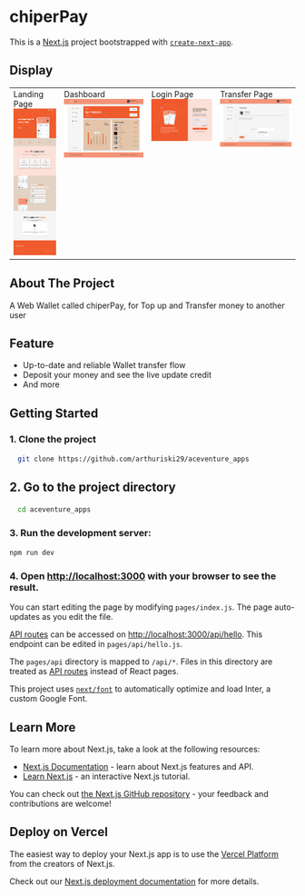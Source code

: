 # chiperPay

This is a [Next.js](https://nextjs.org/) project bootstrapped with [`create-next-app`](https://github.com/vercel/next.js/tree/canary/packages/create-next-app).

## Display

<table>
  <tr>
    <td valign="top">Landing Page<img src="src/assets/image/landing-page.png"/></td>
    <td valign="top">Dashboard<img src="src/assets/image/dashboard.png"/></td>
    <td valign="top">Login Page<img src="src/assets/image/login-page.png"/></td>
    <td valign="top">Transfer Page<img src="src/assets/image/transfer.png"/></td>
  </tr>
</table>

## About The Project

A Web Wallet called chiperPay, for Top up and Transfer money to another user

## Feature

- Up-to-date and reliable Wallet transfer flow
- Deposit your money and see the live update credit
- And more

## Getting Started

### 1. Clone the project

```bash
  git clone https://github.com/arthuriski29/aceventure_apps
```

## 2. Go to the project directory

```bash
  cd aceventure_apps
```

### 3. Run the development server:

```bash
npm run dev
```

### 4. Open [http://localhost:3000](http://localhost:3000) with your browser to see the result.

You can start editing the page by modifying `pages/index.js`. The page auto-updates as you edit the file.

[API routes](https://nextjs.org/docs/api-routes/introduction) can be accessed on [http://localhost:3000/api/hello](http://localhost:3000/api/hello). This endpoint can be edited in `pages/api/hello.js`.

The `pages/api` directory is mapped to `/api/*`. Files in this directory are treated as [API routes](https://nextjs.org/docs/api-routes/introduction) instead of React pages.

This project uses [`next/font`](https://nextjs.org/docs/basic-features/font-optimization) to automatically optimize and load Inter, a custom Google Font.


## Learn More

To learn more about Next.js, take a look at the following resources:

- [Next.js Documentation](https://nextjs.org/docs) - learn about Next.js features and API.
- [Learn Next.js](https://nextjs.org/learn) - an interactive Next.js tutorial.

You can check out [the Next.js GitHub repository](https://github.com/vercel/next.js/) - your feedback and contributions are welcome!

## Deploy on Vercel

The easiest way to deploy your Next.js app is to use the [Vercel Platform](https://vercel.com/new?utm_medium=default-template&filter=next.js&utm_source=create-next-app&utm_campaign=create-next-app-readme) from the creators of Next.js.

Check out our [Next.js deployment documentation](https://nextjs.org/docs/deployment) for more details.
